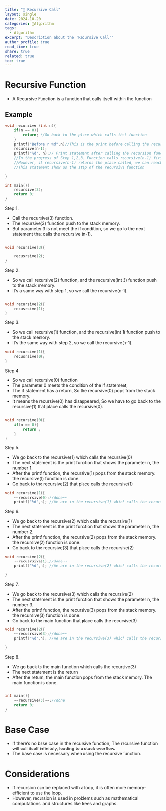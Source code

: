```yaml
---
title: "🧩 Recursive Call"
layout: single
date: 2024-10-20
categories: 🧩Algorithm 
tags: 
  - Algorithm
excerpt: "Description about the 'Recursive Call'"
author_profile: true
read_time: true
share: true
related: true
toc: true
---
```


# Recursive Function

- A Recursive Function is a function that calls itself within the function

## Example

```c
void recursive (int n){
	if(n == 0){
		return; //Go back to the place which calls that function 
	}
	printf("Before r %d",n)//This is the print before calling the recursion function, So print "3,2,1"
	recursive(n-1);
	printf("%d", n);// Print statement after calling the recursion function, 
	//In the progress of Step 1,2,3, Function calls recursive(n-1) first, so we can't reach this statement.  
	//However, if recursive(n-1) returns the place called, we can reach the next statement.
	//This statement show us the step of the recursive function

}

int main(){
	recursive(3);
	return 0;
}
```

Step 1. 

- Call the recursive(3) function.
- The recursive(3) function push to the stack memory.
- But parameter 3 is not meet the if condition, so we go to the next statement that calls the recursive (n-1).

```c

void recursive(3){

	recusrsive(2);
}
```

Step 2.

- So we call recursive(2) function, and the recursive(int 2) function push to the stack memory.
- It’s a same way with step 1, so we call the recursive(n-1).

```c

void recursive(2){ 
	recusrsive(1);
}
```

Step 3.

- So we call recursive(1) function, and the recursive(int 1) function push to the stack memory.
- It’s the same way with step 2, so we call the recursive(n-1).

```c
void recursive(1){
	recusrsive(0);
}
```

Step 4 

- So we call recursive(0) function
- The parameter 0 meets the condition of the if statement,
- The if statement has a return, So the recursive(0) pops from the stack memory.
- It means the recursive(0) has disappeared, So we have to go back to the recursive(1) that place calls the recursive(0).

```c

void recursive(0){
	if(n == 0){
		return ;
	}
}
```

Step 5.

- We go back to the recursive(1) which calls the recursive(0)
- The next statement is the print function that shows the parameter n, the number 1.
- After the printf function, the recursive(1) pops from the stack memory.  the recursive(1) function is done.
- Go back to the recursive(2) that place calls the recursive(1)

```c
void recursive(1){
	~~recusrsive(0);//done~~
	printf("%d",n); //We are in the recursive(1) which calls the recursive(0), so the n is 1 
```

Step 6.

- We go back to the recursive(2) which calls the recursive(1)
- The next statement is the print function that shows the parameter n, the number 2.
- After the printf function, the recursive(2) pops from the stack memory.  the recursive(2) function is done.
- Go back to the recursive(3) that place calls the recursive(2)

```c
void recursive(2){
	~~recusrsive(1);//done~~
	printf("%d",n); //We are in the recursive(2) which calls the recursive(1), so the n is 2 

}
```

Step 7.

- We go back to the recursive(3) which calls the recursive(2)
- The next statement is the print function that shows the parameter n, the number 3.
- After the printf function, the recursive(3) pops from the stack memory.  the recursive(3) function is done.
- Go back to the main function that place calls the recursive(3)

```c
void recursive(2){
	~~recusrsive(3);//done~~
	printf("%d",n); //We are in the recursive(3) which calls the recursive(2), so the n is 3 

}

```

Step 8.

- We go back to the main function which calls the recursive(3)
- The next statement is the return
- After the return, the main function pops from the stack memory. The main function is done.

```c

int main(){
	~~recursive(3)~~;//done
	return 0;
}
```

# Base Case

- If there’s no base case in the recursive function, The recursive function will call itself infinitely, leading to a stack overflow.
- The base case is necessary when using the recursive function.

# Considerations

- If recursion can be replaced with a loop, it is often more memory-efficient to use the loop.
- However, recursion is used in problems such as mathematical computations, and structures like trees and graphs.
